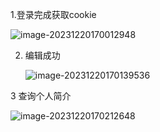 1.登录完成获取cookie

![image-20231220170012948](D:\gitbash\geej\project0\jpg\登录完成.png)

2. 编辑成功

    ![image-20231220170139536](D:\gitbash\geej\project0\jpg\编辑成功.png)

3 查询个人简介

![image-20231220170212648](D:\gitbash\geej\project0\jpg\查看简介.png)